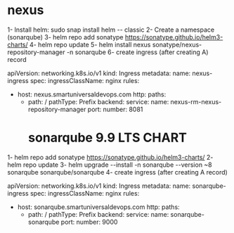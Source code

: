 # nexus
1- Install helm: sudo snap install helm -- classic
2- Create a namespace (sonarqube)
3- helm repo add sonatype https://sonatype.github.io/helm3-charts/
4- helm repo update
5- helm install nexus sonatype/nexus-repository-manager -n sonarqube
6- create ingress (after creating A) record


apiVersion: networking.k8s.io/v1
kind: Ingress
metadata:
  name: nexus-ingress 
spec:
  ingressClassName: nginx
  rules:
  - host: nexus.smartuniversaldevops.com
    http:
      paths:
      - path: /
        pathType: Prefix
        backend:
          service:
            name: nexus-rm-nexus-repository-manager
            port:
              number: 8081
        # sonarqube 9.9 LTS CHART
1- helm repo add sonatype https://sonatype.github.io/helm3-charts/ 
2- helm repo update
3- helm upgrade --install -n sonarqube --version ~8 sonarqube sonarqube/sonarqube
4- create ingress (after creating A record)

apiVersion: networking.k8s.io/v1
kind: Ingress
metadata:
  name: sonarqube-ingress 
spec:
  ingressClassName: nginx
  rules:
  - host: sonarqube.smartuniversaldevops.com
    http:
      paths:
      - path: /
        pathType: Prefix
        backend:
          service:
            name: sonarqube-sonarqube
            port:
              number: 9000
